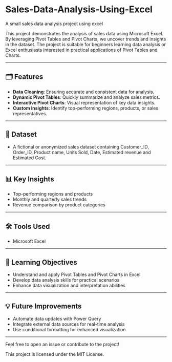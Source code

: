 # Sales-Data-Analysis-Using-Excel
A small sales data analysis project using excel


This project demonstrates the analysis of sales data using Microsoft Excel. By leveraging Pivot Tables and Pivot Charts, we uncover trends and insights in the dataset. The project is suitable for beginners learning data analysis or Excel enthusiasts interested in practical applications of Pivot Tables and Charts.


---

## 🗂️ Features  
- **Data Cleaning**: Ensuring accurate and consistent data for analysis.  
- **Dynamic Pivot Tables**: Quickly summarize and analyze sales metrics.  
- **Interactive Pivot Charts**: Visual representation of key data insights.  
- **Custom Insights**: Identify top-performing regions, products, or sales representatives.  

---

## 📑 Dataset  
- A fictional or anonymized sales dataset containing Customer_ID, Order_ID, Product name, Units Sold, Date, Estimated revenue and Estimated Cost.


---

## 📊 Key Insights  
- Top-performing regions and products  
- Monthly and quarterly sales trends  
- Revenue comparison by product categories  

---

## 🛠️ Tools Used  
- Microsoft Excel 

---

## 📘 Learning Objectives  
- Understand and apply Pivot Tables and Pivot Charts in Excel  
- Develop data analysis skills for practical scenarios  
- Enhance data visualization and interpretation abilities  

---

## 💡 Future Improvements  
- Automate data updates with Power Query  
- Integrate external data sources for real-time analysis  
- Use conditional formatting for enhanced visualization  

---


Feel free to open an issue or contribute to the project!   

This project is licensed under the MIT License. 


